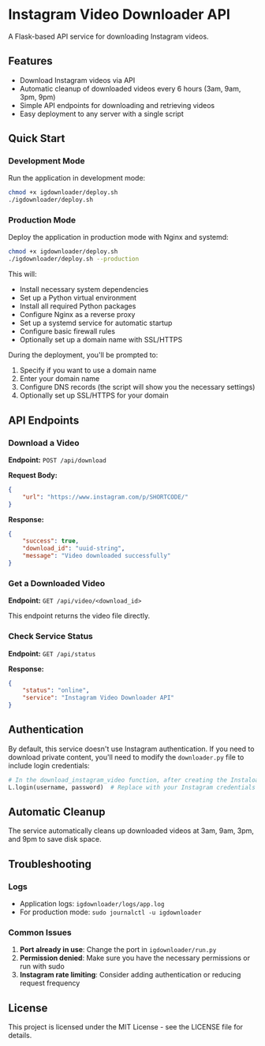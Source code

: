 # Instagram Video Downloader API

A Flask-based API service for downloading Instagram videos.

## Features

- Download Instagram videos via API
- Automatic cleanup of downloaded videos every 6 hours (3am, 9am, 3pm, 9pm)
- Simple API endpoints for downloading and retrieving videos
- Easy deployment to any server with a single script

## Quick Start


### Development Mode

Run the application in development mode:

```bash
chmod +x igdownloader/deploy.sh
./igdownloader/deploy.sh
```

### Production Mode

Deploy the application in production mode with Nginx and systemd:

```bash
chmod +x igdownloader/deploy.sh
./igdownloader/deploy.sh --production
```

This will:
- Install necessary system dependencies
- Set up a Python virtual environment
- Install all required Python packages
- Configure Nginx as a reverse proxy
- Set up a systemd service for automatic startup
- Configure basic firewall rules
- Optionally set up a domain name with SSL/HTTPS

During the deployment, you'll be prompted to:
1. Specify if you want to use a domain name
2. Enter your domain name
3. Configure DNS records (the script will show you the necessary settings)
4. Optionally set up SSL/HTTPS for your domain

## API Endpoints

### Download a Video

**Endpoint:** `POST /api/download`

**Request Body:**
```json
{
    "url": "https://www.instagram.com/p/SHORTCODE/"
}
```

**Response:**
```json
{
    "success": true,
    "download_id": "uuid-string",
    "message": "Video downloaded successfully"
}
```

### Get a Downloaded Video

**Endpoint:** `GET /api/video/<download_id>`

This endpoint returns the video file directly.

### Check Service Status

**Endpoint:** `GET /api/status`

**Response:**
```json
{
    "status": "online",
    "service": "Instagram Video Downloader API"
}
```

## Authentication

By default, this service doesn't use Instagram authentication. If you need to download private content, you'll need to modify the `downloader.py` file to include login credentials:

```python
# In the download_instagram_video function, after creating the Instaloader instance:
L.login(username, password)  # Replace with your Instagram credentials
```

## Automatic Cleanup

The service automatically cleans up downloaded videos at 3am, 9am, 3pm, and 9pm to save disk space.

## Troubleshooting

### Logs

- Application logs: `igdownloader/logs/app.log`
- For production mode: `sudo journalctl -u igdownloader`

### Common Issues

1. **Port already in use**: Change the port in `igdownloader/run.py`
2. **Permission denied**: Make sure you have the necessary permissions or run with sudo
3. **Instagram rate limiting**: Consider adding authentication or reducing request frequency

## License

This project is licensed under the MIT License - see the LICENSE file for details.
